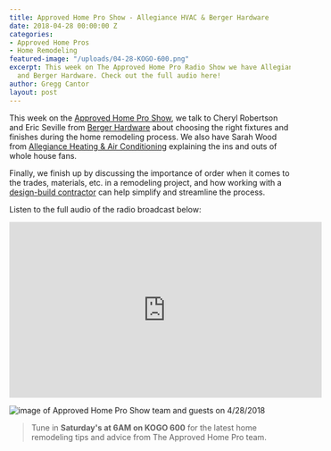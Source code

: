 ```yaml
---
title: Approved Home Pro Show - Allegiance HVAC & Berger Hardware
date: 2018-04-28 00:00:00 Z
categories:
- Approved Home Pros
- Home Remodeling
featured-image: "/uploads/04-28-KOGO-600.png"
excerpt: This week on The Approved Home Pro Radio Show we have Allegiance HVAC
  and Berger Hardware. Check out the full audio here!
author: Gregg Cantor
layout: post
---
```


This week on the [Approved Home Pro Show](https://www.sandiegoapprovedhomepros.com/blog/approved-home-pros-radio-show-allegiance-hvac-berger-hardware-murray-lampert/), we talk to Cheryl Robertson and Eric Seville from [Berger Hardware](https://www.bergerhardwareinc.com/) about choosing the right fixtures and finishes during the home remodeling process. We also have Sarah Wood from [Allegiance Heating & Air Conditioning](http://allegianceheatingandairsd.com/) explaining the ins and outs of whole house fans.

Finally, we finish up by discussing the importance of order when it comes to the trades, materials, etc. in a remodeling project, and how working with a [design-build contractor](/san-diego-design-build-contractors) can help simplify and streamline the process.

Listen to the full audio of the radio broadcast below:

<div class="flex-video">
  <iframe width="560" height="315" src="https://www.youtube.com/embed/knRBKQDrugI?rel=0&amp;showinfo=0" frameborder="0" allow="autoplay; encrypted-media" allowfullscreen></iframe>
</div>

![image of Approved Home Pro Show team and guests on 4/28/2018](https://www.sandiegoapprovedhomepros.com/wp-content/uploads/2018/05/27972-1024x768.jpeg "The Approved Home Pro Show team")

> Tune in **Saturday's at 6AM on KOGO 600** for the latest home remodeling tips and advice from The Approved Home Pro team.
